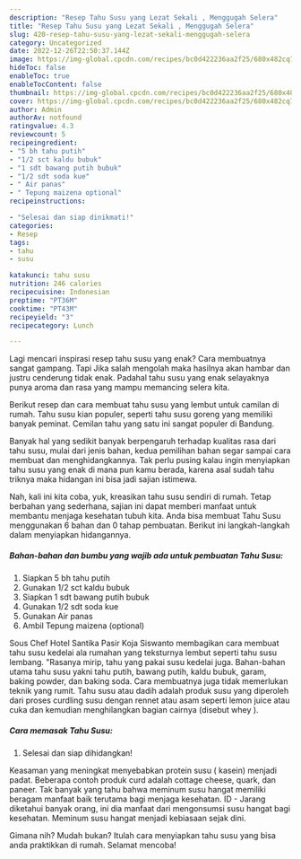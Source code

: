 ```yaml
---
description: "Resep Tahu Susu yang Lezat Sekali , Menggugah Selera"
title: "Resep Tahu Susu yang Lezat Sekali , Menggugah Selera"
slug: 420-resep-tahu-susu-yang-lezat-sekali-menggugah-selera
category: Uncategorized
date: 2022-12-26T22:50:37.144Z
image: https://img-global.cpcdn.com/recipes/bc0d422236aa2f25/680x482cq70/tahu-susu-foto-resep-utama.jpg
hideToc: false
enableToc: true
enableTocContent: false
thumbnail: https://img-global.cpcdn.com/recipes/bc0d422236aa2f25/680x482cq70/tahu-susu-foto-resep-utama.jpg
cover: https://img-global.cpcdn.com/recipes/bc0d422236aa2f25/680x482cq70/tahu-susu-foto-resep-utama.jpg
author: Admin
authorAv: notfound
ratingvalue: 4.3
reviewcount: 5
recipeingredient:
- "5 bh tahu putih"
- "1/2 sct kaldu bubuk"
- "1 sdt bawang putih bubuk"
- "1/2 sdt soda kue"
- " Air panas"
- " Tepung maizena optional"
recipeinstructions:

- "Selesai dan siap dinikmati!"
categories:
- Resep
tags:
- tahu
- susu

katakunci: tahu susu 
nutrition: 246 calories
recipecuisine: Indonesian
preptime: "PT36M"
cooktime: "PT43M"
recipeyield: "3"
recipecategory: Lunch

---
```



Lagi mencari inspirasi resep tahu susu yang enak? Cara membuatnya sangat gampang. Tapi Jika salah mengolah maka hasilnya akan hambar dan justru cenderung tidak enak. Padahal tahu susu yang enak selayaknya punya aroma dan rasa yang mampu memancing selera kita.


Berikut resep dan cara membuat tahu susu yang lembut untuk camilan di rumah. Tahu susu kian populer, seperti tahu susu goreng yang memiliki banyak peminat. Cemilan tahu yang satu ini sangat populer di Bandung.

Banyak hal yang sedikit banyak berpengaruh terhadap kualitas rasa dari tahu susu, mulai dari jenis bahan, kedua pemilihan bahan segar sampai cara membuat dan menghidangkannya. Tak perlu pusing kalau ingin menyiapkan tahu susu yang enak di mana pun kamu berada, karena asal sudah tahu triknya maka hidangan ini bisa jadi sajian istimewa.


Nah, kali ini kita coba, yuk, kreasikan tahu susu sendiri di rumah. Tetap berbahan yang sederhana, sajian ini dapat memberi manfaat untuk membantu menjaga kesehatan tubuh kita. Anda bisa membuat Tahu Susu menggunakan 6 bahan dan 0 tahap pembuatan. Berikut ini langkah-langkah dalam menyiapkan hidangannya.

<!--inarticleads1-->

##### Bahan-bahan dan bumbu yang wajib ada untuk pembuatan Tahu Susu:

1. Siapkan 5 bh tahu putih
1. Gunakan 1/2 sct kaldu bubuk
1. Siapkan 1 sdt bawang putih bubuk
1. Gunakan 1/2 sdt soda kue
1. Gunakan  Air panas
1. Ambil  Tepung maizena (optional)


Sous Chef Hotel Santika Pasir Koja Siswanto membagikan cara membuat tahu susu kedelai ala rumahan yang teksturnya lembut seperti tahu susu lembang. &#34;Rasanya mirip, tahu yang pakai susu kedelai juga. Bahan-bahan utama tahu susu yakni tahu putih, bawang putih, kaldu bubuk, garam, baking powder, dan baking soda. Cara membuatnya juga tidak memerlukan teknik yang rumit. Tahu susu atau dadih adalah produk susu yang diperoleh dari proses curdling susu dengan rennet atau asam seperti lemon juice atau cuka dan kemudian menghilangkan bagian cairnya (disebut whey ). 

<!--inarticleads2-->

##### Cara memasak Tahu Susu:


1. Selesai dan siap dihidangkan!

Keasaman yang meningkat menyebabkan protein susu ( kasein) menjadi padat. Beberapa contoh produk curd adalah cottage cheese, quark, dan paneer. Tak banyak yang tahu bahwa meminum susu hangat memiliki beragam manfaat baik terutama bagi menjaga kesehatan. ID - Jarang diketahui banyak orang, ini dia manfaat dari mengonsumsi susu hangat bagi kesehatan. Meminum susu hangat menjadi kebiasaan sejak dini. 

Gimana nih? Mudah bukan? Itulah cara menyiapkan tahu susu yang bisa anda praktikkan di rumah. Selamat mencoba!
